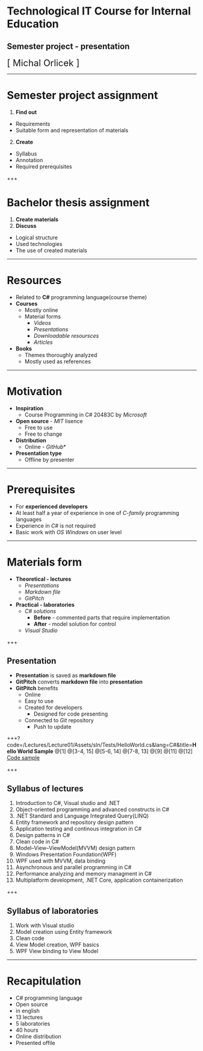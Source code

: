 ﻿
# Technological IT Course for Internal Education
## **Semester project - presentation**
<div class="right">
<font size="5">[ Michal Orlicek <xorlic00@stud.fit.vutbr.cz> ]</font>
</div>

---
# **Semester project assignment**
1. **Find out**
  * Requirements
  * Suitable form and representation of materials
2. **Create**
  * Syllabus
  * Annotation
  * Required prerequisites

+++
#  **Bachelor thesis assignment**
1. **Create materials**
2. **Discuss**
  * Logical structure
  * Used technologies
  * The use of created materials

---
# **Resources**
* Related to **C#** programming language(course theme)
* **Courses**
  * Mostly online
  * Material forms
    * *Videos*
    * *Presentations*
    * *Downloadable resoursces*
    * *Articles*
* **Books**
  * Themes thoroughly analyzed
  * Mostly used as references

---
# **Motivation**
* **Inspiration**
  * Course Programming in C# 20483C by *Microsoft*
* **Open source** - *MIT* lisence
  * Free to use
  * Free to change
* **Distribution**
  * Online - *GitHub**
* **Presentation type**
  * Offline by presenter

---
# **Prerequisites**
* For **experienced developers**
* At least half a year of experience in one of *C-family* programming languages
* Experience in *C#* is not required
* Basic work with *OS Windows* on user level

---
# **Materials form**
* **Theoretical - lectures**
    * *Presentations*
    * *Markdown file*
    * *GitPitch*
* **Practical - laboratories**
    * *C# solutions*
      * **Before** - commented parts that require implementation
      * **After** - model solution for control
    * *Visual Studio*

+++
## **Presentation**
* **Presentation** is saved as **markdown file**
* **GitPitch** converts **markdown file** into **presentation**
* **GitPitch** benefits
  * Online
  * Easy to use
  * Created for developers
    * Designed for code presenting
  * Connected to *Git* repository
    * Push to update
  
+++?code=/Lectures/Lecture01/Assets/sln/Tests/HelloWorld.cs&lang=C#&title=**Hello World Sample**
@[1]
@[3-4, 15]
@[5-6, 14]
@[7-8, 13]
@[9]
@[11]
@[12]
[Code sample](https://github.com/orlicekm/CsharpCourse/blob/master/Lectures/Lecture01/Assets/sln/Tests/HelloWorld.cs)

+++
## **Syllabus of lectures** 
1. Introduction to C#, Visual studio and .NET
2. Object-oriented programming and advanced constructs in C#
3. .NET Standard and Language Integrated Query(LINQ)
4. Entity framework and repository design pattern
5. Application testing and continous integration in C#
6. Design patterns in C#
7. Clean code in C#
8. Model–View–ViewModel(MVVM) design pattern
9. Windows Presentation Foundation(WPF)
10. WPF used with MVVM, data binding
11. Asynchronous and parallel programming in C#
12. Performance analyzing and memory managment in C#
13. Multiplatform development, .NET Core, application containerization

+++
## **Syllabus of laboratories**
1. Work with Visual studio
2. Model creation using Entity framework
3. Clean code
4. View Model creation, WPF basics
5. WPF View binding to View Model

---
# **Recapitulation**
* C# programming language
* Open source
* in english
* 13 lectures
* 5 laboratories
* 40 hours
* Online distribution
* Presented offile